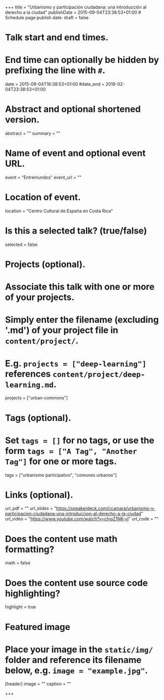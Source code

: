 +++
title = "Urbanismo y participación ciudadana: una introducción al derecho a la ciudad"
publishDate = 2015-09-04T23:38:53+01:00  # Schedule page publish date.
draft = false

# Talk start and end times.
#   End time can optionally be hidden by prefixing the line with `#`.
date = 2015-09-04T16:38:53+01:00
#date_end = 2018-02-04T23:38:53+01:00

# Abstract and optional shortened version.
abstract = ""
summary = ""

# Name of event and optional event URL.
event = "Entremundos"
event_url = ""

# Location of event.
location = "Centro Cultural de España en Costa Rica"

# Is this a selected talk? (true/false)
selected = false

# Projects (optional).
#   Associate this talk with one or more of your projects.
#   Simply enter the filename (excluding '.md') of your project file in `content/project/`.
#   E.g. `projects = ["deep-learning"]` references `content/project/deep-learning.md`.
projects = ["urban-commons"]

# Tags (optional).
#   Set `tags = []` for no tags, or use the form `tags = ["A Tag", "Another Tag"]` for one or more tags.
tags = ["urbanismo participativo", "comunes urbanos"]

# Links (optional).
url_pdf = ""
url_slides = "https://speakerdeck.com/ccamara/urbanismo-y-participacion-ciudadana-una-introduccion-al-derecho-a-la-ciudad"
url_video = "https://www.youtube.com/watch?v=cInoZ1NK-yI"
url_code = ""

# Does the content use math formatting?
math = false

# Does the content use source code highlighting?
highlight = true

# Featured image
# Place your image in the `static/img/` folder and reference its filename below, e.g. `image = "example.jpg"`.
[header]
image = ""
caption = ""

+++
